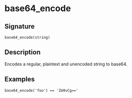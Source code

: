 # base64_encode

## Signature

`base64_encode(string)`

## Description

Encodes a regular, plaintext and unencoded string to base64.

## Examples

```
base64_encode('foo') == 'Zm9vCg=='
```
